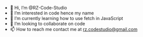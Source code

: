 - 👋 Hi, I’m @RZ-Code-Studio
- 👀 I’m interested in code hence my name
- 🌱 I’m currently learning how to use fetch in JavaScript
- 💞️ I’m looking to collaborate on code
- 📫 How to reach me contact me at rz.codestudio@gmail.com

<!---
RZ-Code-Studio/RZ-Code-Studio is a ✨ special ✨ repository because its `README.md` (this file) appears on your GitHub profile.
You can click the Preview link to take a look at your changes.
--->
